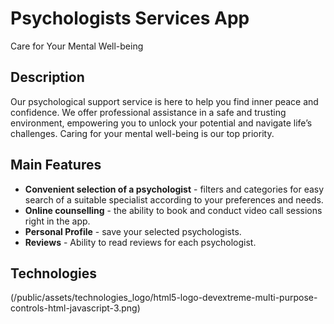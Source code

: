# Psychologists Services App

Care for Your Mental Well-being

## Description

Our psychological support service is here to help you find inner peace and confidence. We offer professional assistance in a safe and trusting environment, empowering you to unlock your potential and navigate life’s challenges. Caring for your mental well-being is our top priority.

## Main Features

- **Convenient selection of a psychologist** - filters and categories for easy search of a suitable specialist according to your preferences and needs.
- **Online counselling** - the ability to book and conduct video call sessions right in the app.
- **Personal Profile** - save your selected psychologists.
- **Reviews** - Ability to read reviews for each psychologist.

## Technologies

(/public/assets/technologies_logo/html5-logo-devextreme-multi-purpose-controls-html-javascript-3.png)
